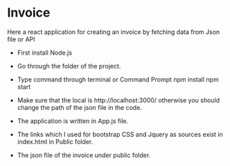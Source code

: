 # Invoice


 Here a react application for creating an invoice by fetching data from Json file or API 
 
 - First install Node.js 
 - Go through the folder of the project. 
 - Type command through terminal or Command Prompt 
  npm install 
  npm start 

- Make sure that the local is http://localhost:3000/ otherwise you should change the path of the json file in the code. 
- The application is written in App.js file. 
- The links which I used for bootstrap CSS and Jquery as sources exist in index.html in Public folder. 
- The json file of the invoice under public folder.

